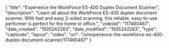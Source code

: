 {
    "title": "Experience the WorkForce ES-400 Duplex Document Scanner",
    "description": "Learn all about the WorkForce ES-400 duplex document scanner. With fast and easy 2-sided scanning, this reliable, easy-to-use performer is perfect for the home or office.",
    "videoid": "117460467",
    "date_created": "1505242263",
    "date_modified": "1505242263",
    "type": "captivate",
    "layout": "video",
    "url": "\/v\/experience-the-workforce-es-400-duplex-document-scanner\/117460467"
}